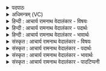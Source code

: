 <details><summary>पदपाठः</summary>

भ꣣द्र꣢म्। नः꣣। अ꣡पि꣢꣯। वा꣣तय। म꣡नः꣢꣯। द꣡क्ष꣢꣯म्। उ꣣त꣢। क्र꣡तु꣢꣯म्। अ꣡थ꣢꣯। ते꣣। सख्ये꣢। स꣣। ख्ये꣢। अ꣡न्ध꣢꣯सः। वि। वः꣣। म꣡दे꣢꣯। र꣡ण꣢꣯। गा꣡वः꣢꣯। न। य꣡व꣢꣯से। वि꣡व꣢꣯क्षसे। ४२२।
</details>

<details><summary>अधिमन्त्रम् (VC)</summary>

- सोमः
- विमद ऐन्द्रः
- पङ्क्तिः
- पञ्चमः
- ऐन्द्रं काण्डम्
</details>

<details><summary>हिन्दी : आचार्य रामनाथ वेदालंकार - विषयः</summary>

अगले मन्त्र का सोम देवता है। उससे याचना की गयी है।
</details>

<details><summary>हिन्दी : आचार्य रामनाथ वेदालंकार - पदार्थः</summary>

पदार्थान्वयभाषाः -  हे सोम ! हे रसागार परमात्मन् ! आप (नः) हमारे लिए (भद्रम्) श्रेष्ठ (मनः) मनोबल, (दक्षम्) शारीरिक बल, (उत) और (क्रतुम्) प्रज्ञान तथा कर्म (अपि वातय) प्राप्त कराओ। (अथ) और (ते) आपके अपने (अन्धसः) शान्तिरस के (सख्ये) सखित्व में, तथा (वः) आपके अपने (मदे) आनन्द में, हमें (वि रण) विशेष रूप से रमाओ, (गावः न) जैसे गौएँ (यवसे) घास में रमती हैं। हे सोम परमात्मन् ! आप (विवक्षसे) महान् हो ॥४॥ इस मन्त्र में उपमालङ्कार है ॥४॥
</details>

<details><summary>हिन्दी : आचार्य रामनाथ वेदालंकार - भावार्थः</summary>

भावार्थभाषाः -  परमेश्वर की उपासना से मनुष्य आत्मा, मन, बुद्धि आदि के बल को और आनन्द को प्राप्त कर सकते हैं ॥४॥
</details>

<details><summary>संस्कृत : आचार्य रामनाथ वेदालंकार - विषयः</summary>

अथ सोमो देवता। स प्रार्थ्यते।
</details>

<details><summary>संस्कृत : आचार्य रामनाथ वेदालंकार - पदार्थः</summary>

पदार्थान्वयभाषाः -  हे सोम रसागार परमात्मन् ! त्वम् (नः) अस्मभ्यम् (भद्रम्) श्रेष्ठम् (मनः) मनोबलम्, (दक्षम्) शारीरं बलम्, (उत) अपि च (क्रतुम्) प्रज्ञानं कर्म च (अपि वातय२) अपि गमय, प्रापय। (अथ) अपि च त्वम् (ते) तव (अन्धसः) शान्तरूपस्य रसस्य (सख्ये) सखित्वे अपि च (वः) तव (मदे आनन्दे (वि रण३) विशेषेण रमय। अत्र पादादित्वान्निघाताभावः। (गावः न) यथा धेनवः (यवसे) घासे रमन्ते तद्वत्। हे सोम परमात्मन् ! त्वम् (विवक्षसे) महान् असि ॥४॥ अत्रोपमालङ्कारः ॥४॥
</details>

<details><summary>संस्कृत : आचार्य रामनाथ वेदालंकार - भावार्थः</summary>

भावार्थभाषाः -  परमेश्वरोपासनया जनैरात्ममनोबुद्ध्यादिबलमानन्दश्च प्राप्तुं शक्यते ॥४॥
</details>

<details><summary>संस्कृत : आचार्य रामनाथ वेदालंकार - पादटिप्पनी</summary>

टिप्पणी:   १. ऋ० १०।२५।१ ऋषिः विमद ऐन्द्रः प्राजापत्यो वा वसुकृद् वा वासुक्रः। ‘अथा’, ‘रणा’ इत्यत्र क्रमेण ‘अधा’, ‘रणन्’ इति पाठः। केवलं पूर्वार्द्धः ऋ० १०।२०।१ इत्यत्रापि दृश्यते। २. वात सुखसेवनयोः गतौ च चुरादिः। अपि पूर्वोऽन्यत्रापि प्रयुज्यते, यथा ‘सहस्रं ते स्वपिवात भेषजा’ ऋ० ७।४६।३ इत्यत्र। ३. शब्दार्थे पठितो रण धातुः रमणार्थेऽपि भवति, तथा च ‘रणाय रमणीयाय संग्रामाय’ इति (निरु० ४।८) ‘रण रमय’—इति वि०। ‘रणा रमन्तां स्तोतारः’—इति भ०। ‘रणाः प्रीतियुक्ता गावो न’—इति सायणीयं व्याख्यानं तु पदकारविरुद्धम्, पदपाठे ‘रण’ इति पाठात्। दीर्घत्वं तु ‘द्व्यचोऽतस्तिङः’ इति नियमाद् भवति।
</details>